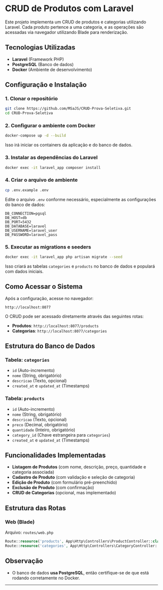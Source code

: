 # CRUD de Produtos com Laravel

Este projeto implementa um CRUD de produtos e categorias utilizando Laravel. Cada produto pertence a uma categoria, e as operações são acessadas via navegador utilizando Blade para renderização.

## Tecnologias Utilizadas
- **Laravel** (Framework PHP)
- **PostgreSQL** (Banco de dados)
- **Docker** (Ambiente de desenvolvimento)

## Configuração e Instalação
### 1. Clonar o repositório
```bash
git clone https://github.com/MSaJS/CRUD-Prova-Seletiva.git
cd CRUD-Prova-Seletiva
```

### 2. Configurar o ambiente com Docker
```bash
docker-compose up -d --build
```
Isso irá iniciar os containers da aplicação e do banco de dados.

### 3. Instalar as dependências do Laravel
```bash
docker exec -it laravel_app composer install
```

### 4. Criar o arquivo de ambiente
```bash
cp .env.example .env
```
Edite o arquivo `.env` conforme necessário, especialmente as configurações do banco de dados:
```
DB_CONNECTION=pgsql
DB_HOST=db
DB_PORT=5432
DB_DATABASE=laravel
DB_USERNAME=laravel_user
DB_PASSWORD=laravel_pass
```

### 5. Executar as migrations e seeders
```bash
docker exec -it laravel_app php artisan migrate --seed
```
Isso criará as tabelas `categories` e `products` no banco de dados e populará com dados iniciais.

## Como Acessar o Sistema
Após a configuração, acesse no navegador:
```
http://localhost:8077
```
O CRUD pode ser acessado diretamente através das seguintes rotas:

- **Produtos**: `http://localhost:8077/products`
- **Categorias**: `http://localhost:8077/categories`

## Estrutura do Banco de Dados
### Tabela: `categories`
- `id` (Auto-incremento)
- `nome` (String, obrigatório)
- `descricao` (Texto, opcional)
- `created_at` e `updated_at` (Timestamps)

### Tabela: `products`
- `id` (Auto-incremento)
- `nome` (String, obrigatório)
- `descricao` (Texto, opcional)
- `preco` (Decimal, obrigatório)
- `quantidade` (Inteiro, obrigatório)
- `category_id` (Chave estrangeira para `categories`)
- `created_at` e `updated_at` (Timestamps)

## Funcionalidades Implementadas
- **Listagem de Produtos** (com nome, descrição, preço, quantidade e categoria associada)
- **Cadastro de Produto** (com validação e seleção de categoria)
- **Edição de Produto** (com formulário pré-preenchido)
- **Exclusão de Produto** (com confirmação)
- **CRUD de Categorias** (opcional, mas implementado)

## Estrutura das Rotas
### Web (Blade)
Arquivo: `routes/web.php`
```php
Route::resource('products', App\Http\Controllers\ProductController::class);
Route::resource('categories', App\Http\Controllers\CategoryController::class);
```

## Observação
- O banco de dados **usa PostgreSQL**, então certifique-se de que está rodando corretamente no Docker.

---


